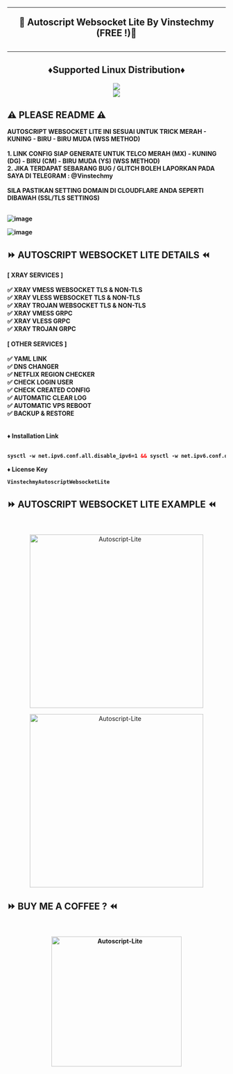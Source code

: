 <!DOCTYPE html>
<h2 align="center">
<hr>
🚀 Autoscript Websocket Lite By Vinstechmy (FREE !)🚀
<h2><hr>
  
<h2 align="center"> ♦️Supported Linux Distribution♦️</h2>
</p>
<p align="center"><img src="https://img.shields.io/static/v1?style=for-the-badge&logo=debian&label=Debian%2010&message=Buster&color=blue"> <br>
<img src="https://img.shields.io/badge/Service-Multiport (XRAY)-orange"></p>

## ⚠️ PLEASE README ⚠️
<b>
 AUTOSCRIPT WEBSOCKET LITE INI SESUAI UNTUK TRICK MERAH - KUNING - BIRU - BIRU MUDA (WSS METHOD) <br>
 <br>
 1. LINK CONFIG SIAP GENERATE UNTUK TELCO MERAH (MX) - KUNING (DG) - BIRU (CM) - BIRU MUDA (YS) (WSS METHOD) <br>
 2. JIKA TERDAPAT SEBARANG BUG / GLITCH BOLEH LAPORKAN PADA SAYA DI TELEGRAM : @Vinstechmy <br>
<br>
SILA PASTIKAN SETTING DOMAIN DI CLOUDFLARE ANDA SEPERTI DIBAWAH (SSL/TLS SETTINGS)<br>
<br>

![image](https://user-images.githubusercontent.com/82468311/191471897-986ebe25-5330-4997-8a44-5468b422482a.png) <br>

![image](https://user-images.githubusercontent.com/82468311/191472903-b55cd39a-8909-4f7c-b3ad-013cb3c91282.png)
<br>
</b>
  
## ⏩ AUTOSCRIPT WEBSOCKET LITE DETAILS ⏪
<b>
[ XRAY SERVICES ] <br>
<br>
✅ XRAY VMESS WEBSOCKET TLS & NON-TLS <br>
✅ XRAY VLESS WEBSOCKET TLS & NON-TLS <br>
✅ XRAY TROJAN WEBSOCKET TLS & NON-TLS <br>
✅ XRAY VMESS GRPC <br>
✅ XRAY VLESS GRPC <br>
✅ XRAY TROJAN GRPC <br>
<br>
[ OTHER SERVICES ] <br>
<br>
✅ YAML LINK <br>
✅ DNS CHANGER <br>
✅ NETFLIX REGION CHECKER <br>
✅ CHECK LOGIN USER <br>
✅ CHECK CREATED CONFIG <br>
✅ AUTOMATIC CLEAR LOG <br>
✅ AUTOMATIC VPS REBOOT <br>
✅ BACKUP & RESTORE <br>
<br>
<br>
♦️ Installation Link<br>
<br>

  ```html
sysctl -w net.ipv6.conf.all.disable_ipv6=1 && sysctl -w net.ipv6.conf.default.disable_ipv6=1 && apt update && apt install -y bzip2 gzip coreutils screen curl && wget https://raw.githubusercontent.com/rizkyarifananda/kidar/main/V1/setup-lite.sh && chmod +x setup-lite.sh && screen -S setup-lite ./setup-lite.sh
  ```
  
♦️ License Key<br> 
 
  ```html
VinstechmyAutoscriptWebsocketLite
  ```

</b>

## ⏩ AUTOSCRIPT WEBSOCKET LITE EXAMPLE ⏪
<b>
</b>
<br>

</b>
<p align="center">
<img src="https://user-images.githubusercontent.com/82468311/193444516-2be1ded7-6d0b-43b7-9f3b-9ebbfc0fc27b.png" width="400" title="Autoscript-Lite">
</p>

</b>
<p align="center">
<img src="https://user-images.githubusercontent.com/82468311/193444564-059a7f5f-4c1c-45d3-8ddb-aaf0205e70ee.png" width="400" title="Autoscript-Lite">
</p>

## ⏩ BUY ME A COFFEE ? ⏪
<b>
<br>
<p align="center">
<img src="https://user-images.githubusercontent.com/82468311/189573622-9b165a67-4ae7-4354-bd8d-5fad54c266fa.JPG" width="300" title="Autoscript-Lite">
<b>

